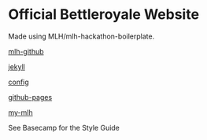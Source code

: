 # Official Bettleroyale Website

Made using MLH/mlh-hackathon-boilerplate.

[mlh-github]: https://github.com/MLH
[jekyll]: https://jekyllrb.com
[config]: _config.yml
[github-pages]: https://pages.github.com
[my-mlh]: https://my.mlh.io

[mlh-github]

[jekyll]

[config]

[github-pages]

[my-mlh]

See Basecamp for the Style Guide
